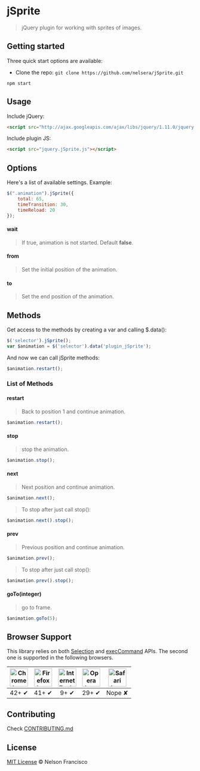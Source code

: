 # jSprite

> jQuery plugin for working with sprites of images.

## Getting started

Three quick start options are available:

* Clone the repo: `git clone https://github.com/nelsera/jSprite.git`

`npm start`


## Usage

Include jQuery:

```html
<script src="http://ajax.googleapis.com/ajax/libs/jquery/1.11.0/jquery.min.js"></script>
```

Include plugin JS:

```html
<script src="jquery.jSprite.js"></script>
```

## Options

Here's a list of available settings. Example:

```javascript
$(".animation").jSprite({
    total: 65,
    timeTransition: 30,
    timeReload: 20
});
```

#### wait
> If true, animation is not started. Default <b>false</b>.

#### from
> Set the initial position of the animation.

#### to
> Set the end position of the animation.


## Methods

Get access to the methods by creating a var and calling $.data():

```javascript
$('selector').jSprite();
var $animation = $('selector').data('plugin_jSprite');
```

And now we can call jSprite methods:

```javascript
$animation.restart();
```

### List of Methods

#### restart
> Back to position 1 and continue animation.
```javascript
$animation.restart();
```

#### stop
> stop the animation.
```javascript
$animation.stop();
```

#### next
> Next position and continue animation.
```javascript
$animation.next();
```
> To stop after just call stop():
```javascript
$animation.next().stop();
```

#### prev
> Previous position and continue animation.
```javascript
$animation.prev();
```
> To stop after just call stop():
```javascript
$animation.prev().stop();
```

#### goTo(integer)
> go to frame.
```javascript
$animation.goTo(5);
```

## Browser Support

This library relies on both [Selection](https://developer.mozilla.org/en-US/docs/Web/API/Selection) and [execCommand](https://developer.mozilla.org/en-US/docs/Web/API/Document/execCommand) APIs. The second one is supported in the following browsers.

| <img src="http://clipboardjs.com/assets/images/chrome.png" width="48px" height="48px" alt="Chrome logo"> | <img src="http://clipboardjs.com/assets/images/firefox.png" width="48px" height="48px" alt="Firefox logo"> | <img src="http://clipboardjs.com/assets/images/ie.png" width="48px" height="48px" alt="Internet Explorer logo"> | <img src="http://clipboardjs.com/assets/images/opera.png" width="48px" height="48px" alt="Opera logo"> | <img src="http://clipboardjs.com/assets/images/safari.png" width="48px" height="48px" alt="Safari logo"> |
|:---:|:---:|:---:|:---:|:---:|
| 42+ ✔ | 41+ ✔ | 9+ ✔ | 29+ ✔ | Nope ✘ |

## Contributing

Check [CONTRIBUTING.md](https://github.com/nelsera/jSprite/blob/master/CONTRIBUTING.md)

## License

[MIT License](http://nelsonfrancisco.mit-license.org/) © Nelson Francisco
